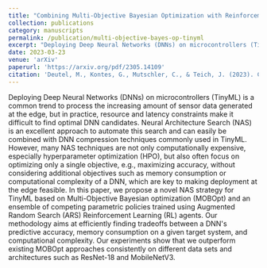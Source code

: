 ```yaml
---
title: "Combining Multi-Objective Bayesian Optimization with Reinforcement Learning for TinyML"
collection: publications
category: manuscripts
permalink: /publication/multi-objective-bayes-op-tinyml
excerpt: "Deploying Deep Neural Networks (DNNs) on microcontrollers (TinyML) is a common trend to process the increasing amount of sensor data generated at the edge, but in practice, resource and latency constraints make it difficult to find optimal DNN candidates. Neural Architecture Search (NAS) is an excellent approach to automate this search and can easily be combined with DNN compression techniques commonly used in TinyML. However, many NAS techniques are not only computationally expensive, especially hyperparameter optimization (HPO), but also often focus on optimizing only a single objective, e.g., maximizing accuracy, without considering additional objectives such as memory consumption or computational complexity of a DNN, which are key to making deployment at the edge feasible. In this paper, we propose a novel NAS strategy for TinyML based on Multi-Objective Bayesian optimization (MOBOpt) and an ensemble of competing parametric policies trained using Augmented Random Search (ARS) Reinforcement Learning (RL) agents. Our methodology aims at efficiently finding tradeoffs between a DNN's predictive accuracy, memory consumption on a given target system, and computational complexity. Our experiments show that we outperform existing MOBOpt approaches consistently on different data sets and architectures such as ResNet-18 and MobileNetV3."
date: 2023-03-23
venue: 'arXiv'
paperurl: 'https://arxiv.org/pdf/2305.14109'
citation: 'Deutel, M., Kontes, G., Mutschler, C., & Teich, J. (2023). Combining Multi-Objective Bayesian Optimization with Reinforcement Learning for TinyML. arXiv preprint arXiv:2305.14109.'
---
```


Deploying Deep Neural Networks (DNNs) on microcontrollers (TinyML) is a common trend to process the increasing amount of sensor data generated at the edge, but in practice, resource and latency constraints make it difficult to find optimal DNN candidates. Neural Architecture Search (NAS) is an excellent approach to automate this search and can easily be combined with DNN compression techniques commonly used in TinyML. However, many NAS techniques are not only computationally expensive, especially hyperparameter optimization (HPO), but also often focus on optimizing only a single objective, e.g., maximizing accuracy, without considering additional objectives such as memory consumption or computational complexity of a DNN, which are key to making deployment at the edge feasible. In this paper, we propose a novel NAS strategy for TinyML based on Multi-Objective Bayesian optimization (MOBOpt) and an ensemble of competing parametric policies trained using Augmented Random Search (ARS) Reinforcement Learning (RL) agents. Our methodology aims at efficiently finding tradeoffs between a DNN's predictive accuracy, memory consumption on a given target system, and computational complexity. Our experiments show that we outperform existing MOBOpt approaches consistently on different data sets and architectures such as ResNet-18 and MobileNetV3.